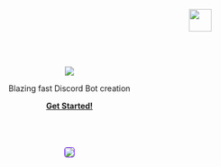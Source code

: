 <p align="right">
<a href="https://dangoweb.ga/"><img src="https://dangoweb.ga/favicon.ico" style="height:40px" /></a></p>
<br><br>
<p align="center">
    <img align="center" src="https://bots.dangoweb.ga/title.png" />
    <!--<h1 align="center">Just the Docs</h1>-->
    <p align="center">Blazing fast Discord Bot creation</p>
    <p align="center"><strong><a href="https://bots.dangoweb.ga/docs/main-bots">Get Started!</a></strong></p>
    <br><br><br>
    <center><img style="border: 1px solid #6F12FF;border-radius: 4px" src="https://bots.dangoweb.ga/banner.gif" /></center>
</p>